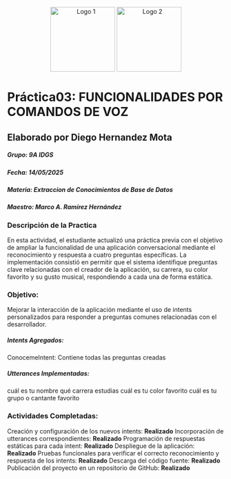 <p align="center">
  <img src="https://scontent-qro1-2.xx.fbcdn.net/v/t39.30808-6/477453846_9477577298960571_2638247880462765515_n.jpg?_nc_cat=107&ccb=1-7&_nc_sid=6ee11a&_nc_eui2=AeHC0AUt00YEKDoYUAuMzNsAu2QOIDGIfoS7ZA4gMYh-hNFy0jmfClUw3uD-e5taGKYVtC2F81Ae_o_uybgMYKMe&_nc_ohc=B-p4QCQMNKsQ7kNvwHjjhZU&_nc_oc=AdkCF8izExcmWm85LS65Vb09j49YvWrOvDDh2yMnt-uOEwDewJfZd0aYZXWMX1BbmxY&_nc_zt=23&_nc_ht=scontent-qro1-2.xx&_nc_gid=-EcpwTrhG8CZS_s0mnrrWg&oh=00_AfLzYnjjFyhDbh_xjoE68X4sIpiUcU9EMIt8qvsAfaOGPA&oe=682A8C06" alt="Logo 1" width="150"/>
  <img src="https://utxicotepec.edu.mx/wp-content/uploads/2025/03/LOGO-UTXJ11.png" alt="Logo 2" width="150"/>
</p>

# Práctica03: FUNCIONALIDADES POR COMANDOS DE VOZ

## Elaborado por Diego Hernandez Mota
##### Grupo: 9A IDGS
##### Fecha: 14/05/2025
##### Materia: Extraccion de Conocimientos de Base de Datos
##### Maestro: Marco A. Ramírez Hernández

### Descripción de la Practica
En esta actividad, el estudiante actualizó una práctica previa con el objetivo de ampliar la funcionalidad de una aplicación conversacional mediante el reconocimiento y respuesta a cuatro preguntas específicas. La implementación consistió en permitir que el sistema identifique preguntas clave relacionadas con el creador de la aplicación, su carrera, su color favorito y su gusto musical, respondiendo a cada una de forma estática.

### Objetivo:
Mejorar la interacción de la aplicación mediante el uso de intents personalizados para responder a preguntas comunes relacionadas con el desarrollador.

##### Intents Agregados:
ConocemeIntent: Contiene todas las preguntas creadas
##### Utterances Implementadas:
cuál es tu nombre
qué carrera estudias
cuál es tu color favorito
cuál es tu grupo o cantante favorito

### Actividades Completadas:

Creación y configuración de los nuevos intents: <strong>Realizado</strong>
Incorporación de utterances correspondientes: <strong>Realizado</strong>
Programación de respuestas estáticas para cada intent: <strong>Realizado</strong>
Despliegue de la aplicación: <strong>Realizado</strong>
Pruebas funcionales para verificar el correcto reconocimiento y respuesta de los intents: <strong>Realizado</strong>
Descarga del código fuente: <strong>Realizado</strong>
Publicación del proyecto en un repositorio de GitHub: <strong>Realizado</strong>
